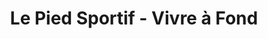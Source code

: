 ---
title: "Le Pied Sportif - Vivre à Fond"
url: /magog/le-pied-sportif-vivre-a-fond/
shop: sports
---